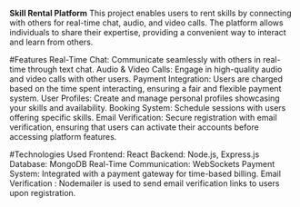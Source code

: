 **Skill Rental Platform**
This project enables users to rent skills by connecting with others for real-time chat, audio, and video calls. The platform allows individuals to share their expertise, providing a convenient way to interact and learn from others.

#Features
Real-Time Chat: Communicate seamlessly with others in real-time through text chat.
Audio & Video Calls: Engage in high-quality audio and video calls with other users.
Payment Integration: Users are charged based on the time spent interacting, ensuring a fair and flexible payment system.
User Profiles: Create and manage personal profiles showcasing your skills and availability.
Booking System: Schedule sessions with users offering specific skills.
Email Verification: Secure registration with email verification, ensuring that users can activate their accounts before accessing platform features.

#Technologies Used
Frontend: React
Backend: Node.js, Express.js
Database: MongoDB
Real-Time Communication: WebSockets
Payment System: Integrated with a payment gateway for time-based billing.
Email Verification : Nodemailer is used to send email verification links to users upon registration.
